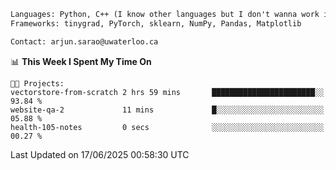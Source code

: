 ```txt
Languages: Python, C++ (I know other languages but I don't wanna work in em)
Frameworks: tinygrad, PyTorch, sklearn, NumPy, Pandas, Matplotlib

Contact: arjun.sarao@uwaterloo.ca
```

<!--START_SECTION:waka-->
📊 **This Week I Spent My Time On** 

```text
🐱‍💻 Projects: 
vectorstore-from-scratch 2 hrs 59 mins       ███████████████████████░░   93.84 % 
website-qa-2             11 mins             █░░░░░░░░░░░░░░░░░░░░░░░░   05.88 % 
health-105-notes         0 secs              ░░░░░░░░░░░░░░░░░░░░░░░░░   00.27 % 
```


 Last Updated on 17/06/2025 00:58:30 UTC
<!--END_SECTION:waka-->
